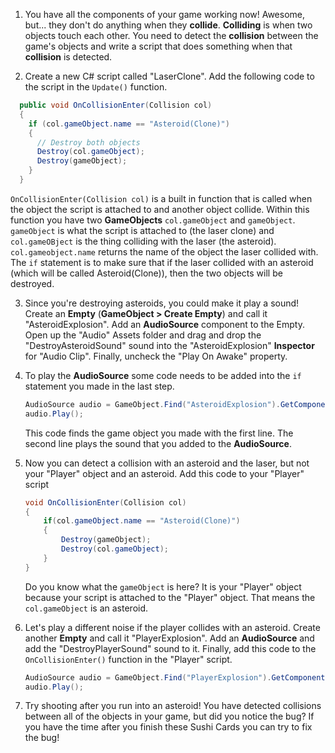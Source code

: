 1. You have all the components of your game working now! Awesome, but... they don't do anything when they **collide**. **Colliding** is when two objects touch each other. You need to detect the **collision** between the game's objects and write a script that does something when that **collision** is detected.

2. Create a new C# script called "LaserClone". Add the following code to the script in the `Update()` function.

  ```csharp
    public void OnCollisionEnter(Collision col)
    {
      if (col.gameObject.name == "Asteroid(Clone)")
      {
        // Destroy both objects
        Destroy(col.gameObject);
        Destroy(gameObject);
      }
    }
  ```
  
  `OnCollisionEnter(Collision col)` is a built in function that is called when the object the script is attached to and another object collide. Within this function you have two **GameObjects** `col.gameObject` and `gameObject`. `gameObject` is what the script is attached to (the laser clone) and `col.gameOBject` is the thing colliding with the laser (the asteroid). `col.gameobject.name` returns the name of the object the laser collided with. The `if` statement is to make sure that if the laser collided with an asteroid (which will be called Asteroid(Clone)), then the two objects will be destroyed. 
  
3. Since you're destroying asteroids, you could make it play a sound! Create an **Empty** (**GameObject > Create Empty**) and call it "AsteroidExplosion". Add an **AudioSource** component to the Empty. Open up the "Audio" Assets folder and drag and drop the "DestroyAsteroidSound" sound into the "AsteroidExplosion" **Inspector** for "Audio Clip". Finally, uncheck the "Play On Awake" property. 

4. To play the **AudioSource** some code needs to be added into the `if` statement you made in the last step.

    ```csharp
    AudioSource audio = GameObject.Find("AsteroidExplosion").GetComponent<AudioSource>();
    audio.Play();
    ```
    
    This code finds the game object you made with the first line. The second line plays the sound that you added to the **AudioSource**.
    
5. Now you can detect a collision with an asteroid and the laser, but not your "Player" object and an asteroid. Add this code to your "Player" script

    ```csharp
    void OnCollisionEnter(Collision col)
    {
        if(col.gameObject.name == "Asteroid(Clone)")
        {
            Destroy(gameObject);
            Destroy(col.gameObject);
        }
    }
    ```
    Do you know what the `gameObject` is here? It is your "Player" object because your script is attached to the "Player" object. That means the `col.gameObject` is an asteroid.
    
6. Let's play a different noise if the player collides with an asteroid. Create another **Empty** and call it "PlayerExplosion". Add an **AudioSource** and add the "DestroyPlayerSound" sound to it. Finally, add this code to the `OnCollisionEnter()` function in the "Player" script.

    ```csharp
    AudioSource audio = GameObject.Find("PlayerExplosion").GetComponent<AudioSource>();
    audio.Play();
    ```
   
7. Try shooting after you run into an asteroid! 
You have detected collisions between all of the objects in your game, but did you notice the bug? If you have the time after you finish these Sushi Cards you can try to fix the bug!

    
    